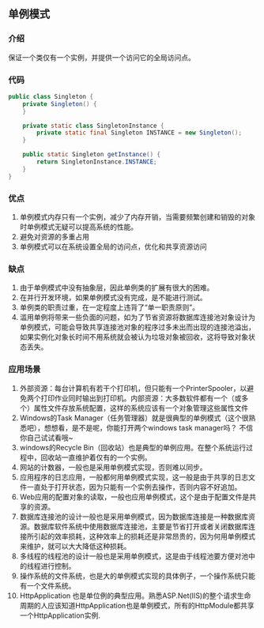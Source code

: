 ## 单例模式
### 介绍
保证一个类仅有一个实例，并提供一个访问它的全局访问点。

### 代码
```java
public class Singleton {
    private Singleton() {
    }

    private static class SingletonInstance {
        private static final Singleton INSTANCE = new Singleton();
    }

    public static Singleton getInstance() {
        return SingletonInstance.INSTANCE;
    }
}

```

### 优点
1. 单例模式内存只有一个实例，减少了内存开销，当需要频繁创建和销毁的对象时单例模式无疑可以提高系统的性能。 
2. 避免对资源的多重占用
3. 单例模式可以在系统设置全局的访问点，优化和共享资源访问

### 缺点
1. 由于单例模式中没有抽象层，因此单例类的扩展有很大的困难。 
2. 在并行开发环境，如果单例模式没有完成，是不能进行测试。
3. 单例类的职责过重，在一定程度上违背了“单一职责原则”。
4. 滥用单例将带来一些负面的问题，如为了节省资源将数据库连接池对象设计为单例模式，可能会导致共享连接池对象的程序过多未出而出现的连接池溢出，如果实例化对象长时间不用系统就会被认为垃圾对象被回收，这将导致对象状态丢失。



### 应用场景
1. 外部资源：每台计算机有若干个打印机，但只能有一个PrinterSpooler，以避免两个打印作业同时输出到打印机。内部资源：大多数软件都有一个（或多个）属性文件存放系统配置，这样的系统应该有一个对象管理这些属性文件 
2. Windows的Task Manager（任务管理器）就是很典型的单例模式（这个很熟悉吧），想想看，是不是呢，你能打开两个windows task manager吗？ 不信你自己试试看哦~ 
3. windows的Recycle Bin（回收站）也是典型的单例应用。在整个系统运行过程中，回收站一直维护着仅有的一个实例。 
4. 网站的计数器，一般也是采用单例模式实现，否则难以同步。 
5. 应用程序的日志应用，一般都何用单例模式实现，这一般是由于共享的日志文件一直处于打开状态，因为只能有一个实例去操作，否则内容不好追加。 
6. Web应用的配置对象的读取，一般也应用单例模式，这个是由于配置文件是共享的资源。 
7. 数据库连接池的设计一般也是采用单例模式，因为数据库连接是一种数据库资源。数据库软件系统中使用数据库连接池，主要是节省打开或者关闭数据库连接所引起的效率损耗，这种效率上的损耗还是非常昂贵的，因为何用单例模式来维护，就可以大大降低这种损耗。 
8. 多线程的线程池的设计一般也是采用单例模式，这是由于线程池要方便对池中的线程进行控制。 
9. 操作系统的文件系统，也是大的单例模式实现的具体例子，一个操作系统只能有一个文件系统。 
10. HttpApplication 也是单位例的典型应用。熟悉ASP.Net(IIS)的整个请求生命周期的人应该知道HttpApplication也是单例模式，所有的HttpModule都共享一个HttpApplication实例. 